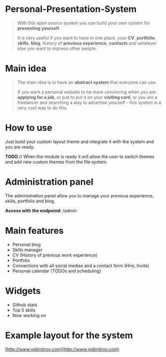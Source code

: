 Personal-Presentation-System
============================

> With this open source system you can build your own system for **presenting yourself**. 
>
> It is very useful if you want to have in one place, your **CV**, **portfolio**, **skills**, **blog**, history of **previous experience**, **contacts** and whatever else you want to impress other people. 

Main idea
============================
> The main idea is to have an **abstract system** that everyone can use. 
> 
> If you want a personal website to be more convincing when you are **applying for a job**, or just to put it on your **visiting card**, or you are a freelancer and searching a way to advertise yourself - this system is a very cool way to do this. 

How to use
============================
Just build your custom layout theme and integrate it with the system and you are ready. 

**TODO**:// When the module is ready it will allow the user to switch themes and add new custom themes from the file system.

Administration panel
============================
The administration panel allow you to manage your previous experience, skills, portfolio and blog.

**Access with the endpoind:** /admin

Main features
============================
* Personal blog
* Skills manager
* CV (History of previous work experience)
* Portfolio
* Connections with all social medias and a contact form (Hire, Invite)
* Personal calendar (TODOs and scheduling)

Widgets
============================
* Github stats
* Top 5 skills
* Now working on    


Example layout for the system
============================

[http://www.vidimitrov.com](http://www.vidimitrov.com)